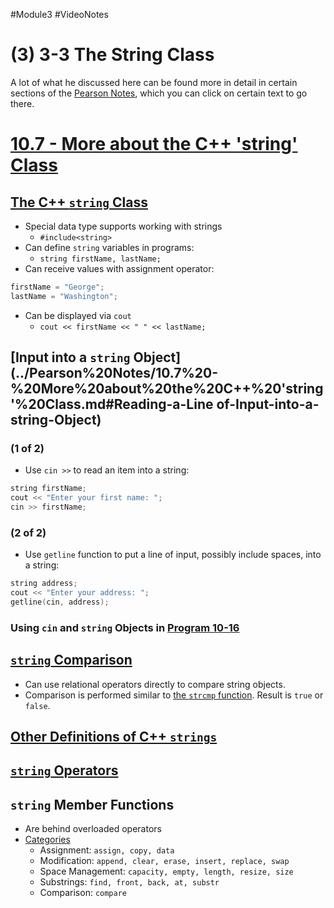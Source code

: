 #Module3 #VideoNotes 
# (3) 3-3 The String Class
A lot of what he discussed here can be found more in detail in certain sections of the [Pearson Notes](../Pearson%20Notes), which you can click on certain text to go there.
# [10.7 - More about the C++ 'string' Class](../Pearson%20Notes/10.7%20-%20More%20about%20the%20C++%20'string'%20Class.md)
## [The C++ `string` Class](../Pearson%20Notes/10.7%20-%20More%20about%20the%20C++%20'string'%20Class.md#Using-the-string-Class)
- Special data type supports working with strings
	- `#include<string>`
- Can define `string` variables in programs:
	- `string firstName, lastName;`
- Can receive values with assignment operator:
```c++
firstName = "George";
lastName = "Washington";
```
- Can be displayed via `cout`
	- `cout << firstName << " " << lastName;`

## [Input into a `string` Object](../Pearson%20Notes/10.7%20-%20More%20about%20the%20C++%20'string'%20Class.md#Reading-a-Line of-Input-into-a-string-Object)
### (1 of 2)
- Use `cin >>` to read an item into a string:
```c++
string firstName;
cout << "Enter your first name: ";
cin >> firstName;
```

### (2 of 2)
- Use `getline` function to put a line of input, possibly include spaces, into a string:
```c++
string address;
cout << "Enter your address: ";
getline(cin, address);
```

### Using `cin` and `string` Objects in [Program 10-16](../Pearson%20Notes/10.7%20-%20More%20about%20the%20C++%20'string'%20Class.md#Program-10-16)

## [`string` Comparison](../Pearson%20Notes/10.7%20-%20More%20about%20the%20C++%20'string'%20Class.md#Comparing-and-Sorting-string-Objects)
- Can use relational operators directly to compare string objects.
- Comparison is performed similar to [the `strcmp` function](../Pearson%20Notes/10.4%20-%20Library%20Functions%20for%20Working%20with%20C-Strings.md#The-`strcmp`-Function). Result is `true` or `false`.

## [Other Definitions of C++ `strings`](../Pearson%20Notes/10.7%20-%20More%20about%20the%20C++%20'string'%20Class.md#Table-10-7)

## [`string` Operators](../Pearson%20Notes/10.7%20-%20More%20about%20the%20C++%20'string'%20Class.md#Table-10-8)

## `string` Member Functions
- Are behind overloaded operators
- [Categories](../Pearson%20Notes/10.7%20-%20More%20about%20the%20C++%20'string'%20Class.md#Table-10-9)
	- Assignment: `assign, copy, data`
	- Modification: `append, clear, erase, insert, replace, swap`
	- Space Management: `capacity, empty, length, resize, size`
	- Substrings: `find, front, back, at, substr`
	- Comparison: `compare`